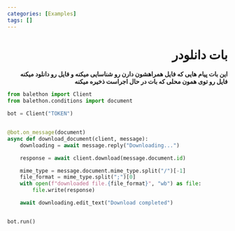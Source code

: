 ```yaml
---
categories: [Examples]
tags: []
---
```


<h1 align="right" dir="rtl">بات دانلودر</h1>

<p align="right" dir="rtl"><strong>این بات پیام هایی که فایل همراهشون دارن رو شناسایی میکنه و فایل رو دانلود میکنه<br/>
فایل رو توی همون محلی که بات در حال اجراست ذخیره میکنه</strong></p>

```python
from balethon import Client
from balethon.conditions import document

bot = Client("TOKEN")


@bot.on_message(document)
async def download_document(client, message):
    downloading = await message.reply("Downloading...")

    response = await client.download(message.document.id)

    mime_type = message.document.mime_type.split("/")[-1]
    file_format = mime_type.split(";")[0]
    with open(f"downloaded file.{file_format}", "wb") as file:
        file.write(response)

    await downloading.edit_text("Download completed")


bot.run()
```